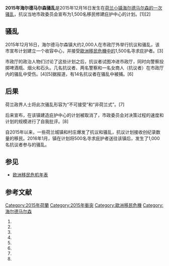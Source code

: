 **2015年海尔德马尔森骚乱**是2015年12月16日发生在[荷兰小镇](../Page/荷兰.md "wikilink")[海尔德马尔森的一次骚乱](https://zh.wikipedia.org/wiki/海尔德马尔森 "wikilink")，抗议当地市政委员会宣布为1,500名移民修建庇护中心的计划。\[1\]\[2\]

## 骚乱

2015年12月16日，海尔德马尔森镇大约2,000人在市政厅外举行抗议和骚乱，该市宣布计划建立一个收容中心，并接受[歐洲移民危機中的](../Page/歐洲移民危機.md "wikilink")1,500名寻求庇护者。\[3\]

市政厅的政治人物们讨论了这些计划之后，抗议者试图冲进市政厅，同时向警察投掷啤酒瓶、烟火和石头。几名抗议者、两名警察和一名女商人（抗议者）在市政厅内的骚乱中受伤。\[4\]\[5\]据报道，有14名抗议者在骚乱中被捕。\[6\]

## 后果

荷兰政界人士将此次骚乱形容为“不可接受”和“非荷兰式”。\[7\]

后来宣布，在该镇建造庇护中心的计划被取消了，市政委员会对决策过程的速度和计划的规模进行了自我批评。\[8\]

自2015年以来，一些荷兰城镇和村庄爆发了抗议和骚乱，抗议计划接收创纪录数量的移民。2016年1月，镇在计划将500名寻求庇护者送往该镇后，发生了1,000名抗议者参与的骚乱。

## 参见

  - [欧洲移民危机年表](../Page/欧洲移民危机年表.md "wikilink")

## 参考文献

[Category:2015年荷蘭](https://zh.wikipedia.org/wiki/Category:2015年荷蘭 "wikilink")
[Category:2015年衝突](https://zh.wikipedia.org/wiki/Category:2015年衝突 "wikilink")
[Category:歐洲移民危機](https://zh.wikipedia.org/wiki/Category:歐洲移民危機 "wikilink")
[Category:海尔德马尔森](https://zh.wikipedia.org/wiki/Category:海尔德马尔森 "wikilink")

1.

2.

3.

4.
5.

6.
7.
8.
